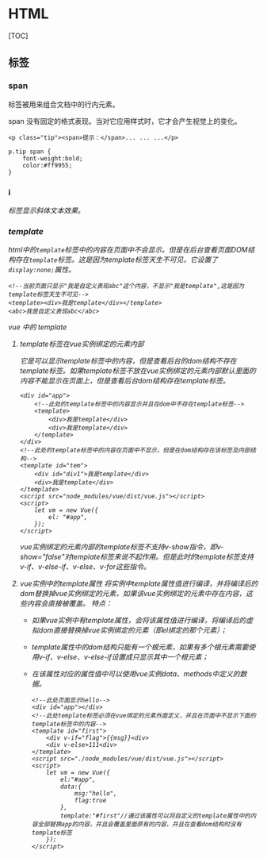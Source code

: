 # HTML



[TOC]

## 标签

### span

<span> 标签被用来组合文档中的行内元素。

span 没有固定的格式表现。当对它应用样式时，它才会产生视觉上的变化。

```
<p class="tip"><span>提示：</span>... ... ...</p>

p.tip span {
	font-weight:bold;
	color:#ff9955;
}
```

### i

<i> 标签显示斜体文本效果。



### template

html中的`template`标签中的内容在页面中不会显示。但是在后台查看页面DOM结构存在`template`标签。这是因为template标签天生不可见，它设置了`display:none;`属性。

```
<!--当前页面只显示"我是自定义表现abc"这个内容，不显示"我是template",这是因为template标签天生不可见-->
<template><div>我是template</div></template>
<abc>我是自定义表现abc</abc>
```



vue 中的 template

1. template标签在vue实例绑定的元素内部

   它是可以显示template标签中的内容，但是查看后台的dom结构不存在template标签。如果template标签不放在vue实例绑定的元素内部默认里面的内容不能显示在页面上，但是查看后台dom结构存在template标签。

   ```
   <div id="app">
       <!--此处的template标签中的内容显示并且在dom中不存在template标签-->
       <template>
           <div>我是template</div>
           <div>我是template</div>
       </template>
   </div>
   <!--此处的template标签中的内容在页面中不显示，但是在dom结构存在该标签及内部结构-->
   <template id="tem">
       <div id="div1">我是template</div>
       <div>我是template</div>
   </template>
   <script src="node_modules/vue/dist/vue.js"></script>
   <script>
       let vm = new Vue({
           el: "#app",
       });
   </script>
   ```

   vue实例绑定的元素内部的template标签不支持v-show指令，即v-show="false"对template标签来说不起作用。但是此时的template标签支持v-if、v-else-if、v-else、v-for这些指令。

2. vue实例中的template属性
   将实例中template属性值进行编译，并将编译后的dom替换掉vue实例绑定的元素，如果该vue实例绑定的元素中存在内容，这些内容会直接被覆盖。
   特点：

   * 如果vue实例中有template属性，会将该属性值进行编译，将编译后的虚拟dom直接替换掉vue实例绑定的元素（即el绑定的那个元素）；

   * template属性中的dom结构只能有一个根元素，如果有多个根元素需要使用v-if、v-else、v-else-if设置成只显示其中一个根元素；

   * 在该属性对应的属性值中可以使用vue实例data、methods中定义的数据。

     ```
     <!--此处页面显示hello-->
     <div id="app"></div>
     <!--此处template标签必须在vue绑定的元素外面定义，并且在页面中不显示下面的template标签中的内容-->
     <template id="first">
         <div v-if="flag">{{msg}}<div>
         <div v-else>111<div>
     </template>
     <script src="./node_modules/vue/dist/vue.js"></script>
     <script>
         let vm = new Vue({
             el:"#app",
             data:{
                 msg:"hello",
                 flag:true
             },
             template:"#first"//通过该属性可以将自定义的template属性中的内容全部替换app的内容，并且会覆盖里面原有的内容，并且在查看dom结构时没有template标签
         });
     </script>
     ```

     